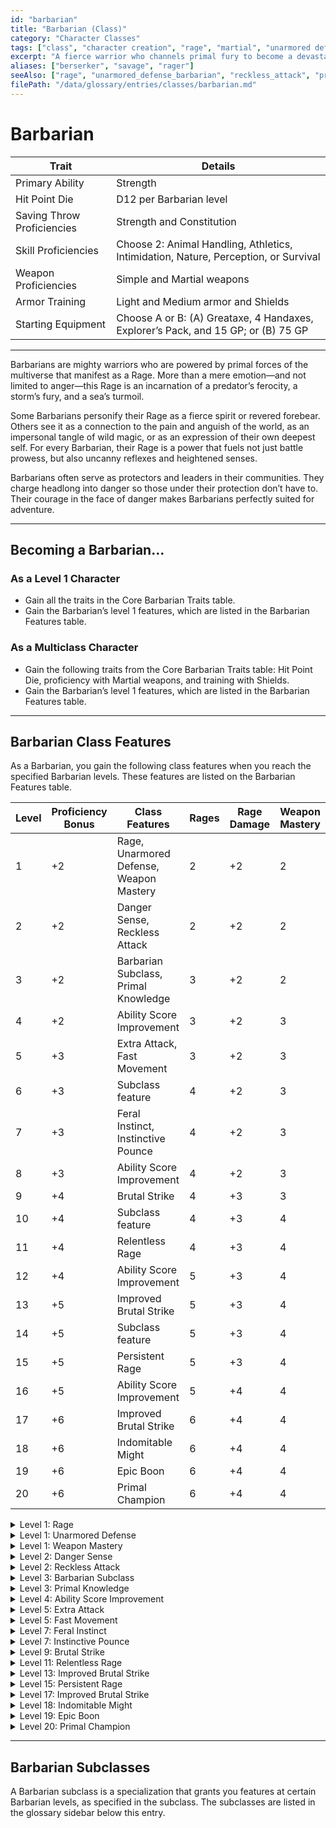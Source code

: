```yaml
---
id: "barbarian"
title: "Barbarian (Class)"
category: "Character Classes"
tags: ["class", "character creation", "rage", "martial", "unarmored defense", "berserker", "primal path"]
excerpt: "A fierce warrior who channels primal fury to become a devastating force on the battlefield, often shunning heavy armor for agility and raw power."
aliases: ["berserker", "savage", "rager"]
seeAlso: ["rage", "unarmored_defense_barbarian", "reckless_attack", "primal_knowledge"]
filePath: "/data/glossary/entries/classes/barbarian.md"
---
```

# Barbarian

<div class="not-prose my-6">
  <table class="min-w-full divide-y divide-gray-600 border border-gray-600 rounded-lg shadow-md">
    <thead class="bg-gray-700/50">
      <tr>
        <th scope="col" class="px-4 py-3 text-left text-xs font-medium text-sky-300 uppercase tracking-wider border-b border-gray-600">Trait</th>
        <th scope="col" class="px-4 py-3 text-left text-xs font-medium text-sky-300 uppercase tracking-wider border-b border-gray-600">Details</th>
      </tr>
    </thead>
    <tbody class="bg-gray-800/50 divide-y divide-gray-700">
      <tr class="hover:bg-gray-700/40 transition-colors duration-150">
        <td class="px-4 py-3 text-sm font-medium text-amber-300 align-top">Primary Ability</td>
        <td class="px-4 py-3 text-sm text-gray-300 align-top"><span data-term-id="strength" class="glossary-term-link-from-markdown">Strength</span></td>
      </tr>
      <tr class="hover:bg-gray-700/40 transition-colors duration-150">
        <td class="px-4 py-3 text-sm font-medium text-amber-300 align-top">Hit Point Die</td>
        <td class="px-4 py-3 text-sm text-gray-300 align-top">D12 per Barbarian level</td>
      </tr>
      <tr class="hover:bg-gray-700/40 transition-colors duration-150">
        <td class="px-4 py-3 text-sm font-medium text-amber-300 align-top">Saving Throw Proficiencies</td>
        <td class="px-4 py-3 text-sm text-gray-300 align-top"><span data-term-id="strength" class="glossary-term-link-from-markdown">Strength</span> and <span data-term-id="constitution" class="glossary-term-link-from-markdown">Constitution</span></td>
      </tr>
      <tr class="hover:bg-gray-700/40 transition-colors duration-150">
        <td class="px-4 py-3 text-sm font-medium text-amber-300 align-top">Skill Proficiencies</td>
        <td class="px-4 py-3 text-sm text-gray-300 align-top">Choose 2: <span data-term-id="animal_handling" class="glossary-term-link-from-markdown">Animal Handling</span>, <span data-term-id="athletics" class="glossary-term-link-from-markdown">Athletics</span>, <span data-term-id="intimidation" class="glossary-term-link-from-markdown">Intimidation</span>, <span data-term-id="nature" class="glossary-term-link-from-markdown">Nature</span>, <span data-term-id="perception" class="glossary-term-link-from-markdown">Perception</span>, or <span data-term-id="survival" class="glossary-term-link-from-markdown">Survival</span></td>
      </tr>
      <tr class="hover:bg-gray-700/40 transition-colors duration-150">
        <td class="px-4 py-3 text-sm font-medium text-amber-300 align-top">Weapon Proficiencies</td>
        <td class="px-4 py-3 text-sm text-gray-300 align-top"><span data-term-id="simple_weapon" class="glossary-term-link-from-markdown">Simple</span> and <span data-term-id="martial_weapon" class="glossary-term-link-from-markdown">Martial weapons</span></td>
      </tr>
      <tr class="hover:bg-gray-700/40 transition-colors duration-150">
        <td class="px-4 py-3 text-sm font-medium text-amber-300 align-top">Armor Training</td>
        <td class="px-4 py-3 text-sm text-gray-300 align-top"><span data-term-id="light_armor" class="glossary-term-link-from-markdown">Light</span> and <span data-term-id="medium_armor" class="glossary-term-link-from-markdown">Medium armor</span> and <span data-term-id="shield" class="glossary-term-link-from-markdown">Shields</span></td>
      </tr>
      <tr class="hover:bg-gray-700/40 transition-colors duration-150">
        <td class="px-4 py-3 text-sm font-medium text-amber-300 align-top">Starting Equipment</td>
        <td class="px-4 py-3 text-sm text-gray-300 align-top">Choose A or B: (A) Greataxe, 4 Handaxes, Explorer’s Pack, and 15 GP; or (B) 75 GP</td>
      </tr>
    </tbody>
  </table>
</div>

---

Barbarians are mighty warriors who are powered by primal forces of the multiverse that manifest as a <span data-term-id="rage" class="glossary-term-link-from-markdown">Rage</span>. More than a mere emotion—and not limited to anger—this <span data-term-id="rage" class="glossary-term-link-from-markdown">Rage</span> is an incarnation of a predator’s ferocity, a storm’s fury, and a sea’s turmoil.

Some Barbarians personify their <span data-term-id="rage" class="glossary-term-link-from-markdown">Rage</span> as a fierce spirit or revered forebear. Others see it as a connection to the pain and anguish of the world, as an impersonal tangle of wild magic, or as an expression of their own deepest self. For every Barbarian, their <span data-term-id="rage" class="glossary-term-link-from-markdown">Rage</span> is a power that fuels not just battle prowess, but also uncanny reflexes and heightened senses.

Barbarians often serve as protectors and leaders in their communities. They charge headlong into danger so those under their protection don’t have to. Their courage in the face of danger makes Barbarians perfectly suited for adventure.

---
## Becoming a Barbarian...

### As a Level 1 Character
*   Gain all the traits in the Core Barbarian Traits table.
*   Gain the Barbarian’s level 1 features, which are listed in the Barbarian Features table.

### As a Multiclass Character
*   Gain the following traits from the Core Barbarian Traits table: Hit Point Die, <span data-term-id="proficiency" class="glossary-term-link-from-markdown">proficiency</span> with <span data-term-id="martial_weapon" class="glossary-term-link-from-markdown">Martial weapons</span>, and training with <span data-term-id="shield" class="glossary-term-link-from-markdown">Shields</span>.
*   Gain the Barbarian’s level 1 features, which are listed in the Barbarian Features table.

---
## Barbarian Class Features
As a Barbarian, you gain the following class features when you reach the specified Barbarian levels. These features are listed on the Barbarian Features table.

| Level | <span data-term-id="proficiency_bonus" class="glossary-term-link-from-markdown">Proficiency Bonus</span> | Class Features                                       | Rages | Rage Damage | Weapon Mastery |
|-------|-------------------------------------------------------------------------------------------------------|------------------------------------------------------|-------|-------------|----------------|
| 1     | +2                                                                                                    | Rage, Unarmored Defense, Weapon Mastery              | 2     | +2          | 2              |
| 2     | +2                                                                                                    | Danger Sense, Reckless Attack                        | 2     | +2          | 2              |
| 3     | +2                                                                                                    | Barbarian Subclass, Primal Knowledge                 | 3     | +2          | 2              |
| 4     | +2                                                                                                    | Ability Score Improvement                            | 3     | +2          | 3              |
| 5     | +3                                                                                                    | Extra Attack, Fast Movement                          | 3     | +2          | 3              |
| 6     | +3                                                                                                    | Subclass feature                                     | 4     | +2          | 3              |
| 7     | +3                                                                                                    | Feral Instinct, Instinctive Pounce                   | 4     | +2          | 3              |
| 8     | +3                                                                                                    | Ability Score Improvement                            | 4     | +2          | 3              |
| 9     | +4                                                                                                    | Brutal Strike                                        | 4     | +3          | 3              |
| 10    | +4                                                                                                    | Subclass feature                                     | 4     | +3          | 4              |
| 11    | +4                                                                                                    | Relentless Rage                                      | 4     | +3          | 4              |
| 12    | +4                                                                                                    | Ability Score Improvement                            | 5     | +3          | 4              |
| 13    | +5                                                                                                    | Improved Brutal Strike                               | 5     | +3          | 4              |
| 14    | +5                                                                                                    | Subclass feature                                     | 5     | +3          | 4              |
| 15    | +5                                                                                                    | Persistent Rage                                      | 5     | +3          | 4              |
| 16    | +5                                                                                                    | Ability Score Improvement                            | 5     | +4          | 4              |
| 17    | +6                                                                                                    | Improved Brutal Strike                               | 6     | +4          | 4              |
| 18    | +6                                                                                                    | Indomitable Might                                    | 6     | +4          | 4              |
| 19    | +6                                                                                                    | Epic Boon                                            | 6     | +4          | 4              |
| 20    | +6                                                                                                    | Primal Champion                                      | 6     | +4          | 4              |

<details id="level-1-rage">
  <summary>Level 1: Rage</summary>
  <div>
    <p>You can imbue yourself with a primal power called <strong><span data-term-id="rage" class="glossary-term-link-from-markdown">Rage</span></strong>, a force that grants you extraordinary might and resilience. You can enter it as a <span data-term-id="bonus_action" class="glossary-term-link-from-markdown">Bonus Action</span> if you aren’t wearing <span data-term-id="heavy_armor" class="glossary-term-link-from-markdown">Heavy armor</span>.</p>
    <p>You can enter your <span data-term-id="rage" class="glossary-term-link-from-markdown">Rage</span> the number of times shown for your Barbarian level in the Rages column of the Barbarian Features table. You regain one expended use when you finish a <span data-term-id="short_rest" class="glossary-term-link-from-markdown">Short Rest</span>, and you regain all expended uses when you finish a <span data-term-id="long_rest" class="glossary-term-link-from-markdown">Long Rest</span>.</p>
    <p>While active, your <span data-term-id="rage" class="glossary-term-link-from-markdown">Rage</span> follows the rules below.</p>
    <ul>
      <li><strong>Damage <span data-term-id="resistance" class="glossary-term-link-from-markdown">Resistance</span>.</strong> You have <span data-term-id="resistance" class="glossary-term-link-from-markdown">Resistance</span> to <span data-term-id="bludgeoning_damage" class="glossary-term-link-from-markdown">Bludgeoning</span>, <span data-term-id="piercing_damage" class="glossary-term-link-from-markdown">Piercing</span>, and <span data-term-id="slashing_damage" class="glossary-term-link-from-markdown">Slashing damage</span>.</li>
      <li><strong>Rage Damage.</strong> When you make an <span data-term-id="attack_action" class="glossary-term-link-from-markdown">attack</span> using <span data-term-id="strength" class="glossary-term-link-from-markdown">Strength</span>—with either a weapon or an <span data-term-id="unarmed_strike" class="glossary-term-link-from-markdown">Unarmed Strike</span>—and deal damage to the target, you gain a bonus to the damage that increases as you gain levels as a Barbarian, as shown in the Rage Damage column of the Barbarian Features table.</li>
      <li><strong><span data-term-id="strength" class="glossary-term-link-from-markdown">Strength</span> <span data-term-id="advantage" class="glossary-term-link-from-markdown">Advantage</span>.</strong> You have <span data-term-id="advantage" class="glossary-term-link-from-markdown">Advantage</span> on <span data-term-id="strength" class="glossary-term-link-from-markdown">Strength checks</span> and <span data-term-id="strength" class="glossary-term-link-from-markdown">Strength</span> <span data-term-id="saving_throw" class="glossary-term-link-from-markdown">saving throws</span>.</li>
      <li><strong>No <span data-term-id="concentration" class="glossary-term-link-from-markdown">Concentration</span> or <span data-term-id="spells_chapter" class="glossary-term-link-from-markdown">Spells</span>.</strong> You can’t maintain <span data-term-id="concentration" class="glossary-term-link-from-markdown">Concentration</span>, and you can’t cast <span data-term-id="spells_chapter" class="glossary-term-link-from-markdown">spells</span>.</li>
      <li><strong><span data-term-id="spell_duration_rules" class="glossary-term-link-from-markdown">Duration</span>.</strong> The <span data-term-id="rage" class="glossary-term-link-from-markdown">Rage</span> lasts until the end of your next turn, and it ends early if you don <span data-term-id="heavy_armor" class="glossary-term-link-from-markdown">Heavy armor</span> or have the <span data-term-id="incapacitated_condition" class="glossary-term-link-from-markdown">Incapacitated condition</span>. If your <span data-term-id="rage" class="glossary-term-link-from-markdown">Rage</span> is still active on your next turn, you can extend the <span data-term-id="rage" class="glossary-term-link-from-markdown">Rage</span> for another round by doing one of the following:
        <ul>
          <li>Make an <span data-term-id="attack_roll" class="glossary-term-link-from-markdown">attack roll</span> against an enemy.</li>
          <li>Force an enemy to make a <span data-term-id="saving_throw" class="glossary-term-link-from-markdown">saving throw</span>.</li>
          <li>Take a <span data-term-id="bonus_action" class="glossary-term-link-from-markdown">Bonus Action</span> to extend your <span data-term-id="rage" class="glossary-term-link-from-markdown">Rage</span>.</li>
        </ul>
      </li>
    </ul>
    <p>Each time the <span data-term-id="rage" class="glossary-term-link-from-markdown">Rage</span> is extended, it lasts until the end of your next turn. You can maintain a <span data-term-id="rage" class="glossary-term-link-from-markdown">Rage</span> for up to 10 minutes.</p>
  </div>
</details>

<details id="level-1-unarmored-defense-barbarian">
  <summary>Level 1: Unarmored Defense</summary>
  <div>
    <p>While you aren’t wearing any armor, your base <span data-term-id="armor_class" class="glossary-term-link-from-markdown">Armor Class</span> equals 10 plus your <span data-term-id="dexterity" class="glossary-term-link-from-markdown">Dexterity</span> and <span data-term-id="constitution" class="glossary-term-link-from-markdown">Constitution</span> modifiers. You can use a <span data-term-id="shield" class="glossary-term-link-from-markdown">Shield</span> and still gain this benefit.</p>
  </div>
</details>

<details id="level-1-weapon-mastery-barbarian">
  <summary>Level 1: Weapon Mastery</summary>
  <div>
    <p>Your training with weapons allows you to use the <span data-term-id="weapon_mastery_property" class="glossary-term-link-from-markdown">mastery properties</span> of two kinds of <span data-term-id="simple_weapon" class="glossary-term-link-from-markdown">Simple</span> or <span data-term-id="martial_weapon" class="glossary-term-link-from-markdown">Martial</span> Melee weapons of your choice, such as Greataxes and Handaxes. Whenever you finish a <span data-term-id="long_rest" class="glossary-term-link-from-markdown">Long Rest</span>, you can practice weapon drills and change one of those weapon choices.</p>
    <p>When you reach certain Barbarian levels, you gain the ability to use the mastery properties of more kinds of weapons, as shown in the Weapon Mastery column of the Barbarian Features table.</p>
  </div>
</details>

<details id="level-2-danger-sense">
  <summary>Level 2: Danger Sense</summary>
  <div>
    <p>You gain an uncanny sense of when things aren’t as they should be, giving you an edge when you dodge perils. You have <span data-term-id="advantage" class="glossary-term-link-from-markdown">Advantage</span> on <span data-term-id="dexterity" class="glossary-term-link-from-markdown">Dexterity</span> <span data-term-id="saving_throw" class="glossary-term-link-from-markdown">saving throws</span> unless you have the <span data-term-id="incapacitated_condition" class="glossary-term-link-from-markdown">Incapacitated condition</span>.</p>
  </div>
</details>

<details id="level-2-reckless-attack">
  <summary>Level 2: Reckless Attack</summary>
  <div>
    <p>You can throw aside all concern for defense to <span data-term-id="attack_action" class="glossary-term-link-from-markdown">attack</span> with increased ferocity. When you make your first <span data-term-id="attack_roll" class="glossary-term-link-from-markdown">attack roll</span> on your turn, you can decide to <span data-term-id="attack_action" class="glossary-term-link-from-markdown">attack</span> recklessly. Doing so gives you <span data-term-id="advantage" class="glossary-term-link-from-markdown">Advantage</span> on <span data-term-id="attack_roll" class="glossary-term-link-from-markdown">attack rolls</span> using <span data-term-id="strength" class="glossary-term-link-from-markdown">Strength</span> until the start of your next turn, but <span data-term-id="attack_roll" class="glossary-term-link-from-markdown">attack rolls</span> against you have <span data-term-id="advantage" class="glossary-term-link-from-markdown">Advantage</span> during that time.</p>
  </div>
</details>

<details id="level-3-barbarian-subclass">
  <summary>Level 3: Barbarian Subclass</summary>
  <div>
    <p>You gain a Barbarian subclass of your choice. A subclass is a specialization that grants you features at certain Barbarian levels. For the rest of your career, you gain each of your subclass’s features that are of your Barbarian level or lower.</p>
  </div>
</details>

<details id="level-3-primal-knowledge">
  <summary>Level 3: Primal Knowledge</summary>
  <div>
    <p>You gain <span data-term-id="proficiency" class="glossary-term-link-from-markdown">proficiency</span> in another <span data-term-id="skills_list" class="glossary-term-link-from-markdown">skill</span> of your choice from the <span data-term-id="skills_list" class="glossary-term-link-from-markdown">skill</span> list available to Barbarians at level 1.</p>
    <p>In addition, while your <span data-term-id="rage" class="glossary-term-link-from-markdown">Rage</span> is active, you can channel primal power when you attempt certain tasks; whenever you make an <span data-term-id="ability_check" class="glossary-term-link-from-markdown">ability check</span> using one of the following <span data-term-id="skills_list" class="glossary-term-link-from-markdown">skills</span>, you can make it as a <span data-term-id="strength" class="glossary-term-link-from-markdown">Strength check</span> even if it normally uses a different ability: <span data-term-id="acrobatics" class="glossary-term-link-from-markdown">Acrobatics</span>, <span data-term-id="intimidation" class="glossary-term-link-from-markdown">Intimidation</span>, <span data-term-id="perception" class="glossary-term-link-from-markdown">Perception</span>, <span data-term-id="stealth" class="glossary-term-link-from-markdown">Stealth</span>, or <span data-term-id="survival" class="glossary-term-link-from-markdown">Survival</span>. When you use this ability, your <span data-term-id="strength" class="glossary-term-link-from-markdown">Strength</span> represents primal power coursing through you, honing your agility, bearing, and senses.</p>
  </div>
</details>

<details id="level-4-ability-score-improvement-barbarian">
  <summary>Level 4: Ability Score Improvement</summary>
  <div>
    <p>You gain the Ability Score Improvement <span data-term-id="feat" class="glossary-term-link-from-markdown">feat</span> (see “Feats”) or another <span data-term-id="feat" class="glossary-term-link-from-markdown">feat</span> of your choice for which you qualify. You gain this feature again at Barbarian levels 8, 12, and 16.</p>
  </div>
</details>

<details id="level-5-extra-attack-barbarian">
  <summary>Level 5: Extra Attack</summary>
  <div>
    <p>You can <span data-term-id="attack_action" class="glossary-term-link-from-markdown">attack</span> twice instead of once whenever you take the <span data-term-id="attack_action" class="glossary-term-link-from-markdown">Attack action</span> on your turn.</p>
  </div>
</details>

<details id="level-5-fast-movement">
  <summary>Level 5: Fast Movement</summary>
  <div>
    <p>Your <span data-term-id="speed" class="glossary-term-link-from-markdown">speed</span> increases by 10 feet while you aren’t wearing <span data-term-id="heavy_armor" class="glossary-term-link-from-markdown">Heavy armor</span>.</p>
  </div>
</details>

<details id="level-7-feral-instinct">
  <summary>Level 7: Feral Instinct</summary>
  <div>
    <p>Your instincts are so honed that you have <span data-term-id="advantage" class="glossary-term-link-from-markdown">Advantage</span> on <span data-term-id="initiative" class="glossary-term-link-from-markdown">Initiative rolls</span>.</p>
  </div>
</details>

<details id="level-7-instinctive-pounce">
  <summary>Level 7: Instinctive Pounce</summary>
  <div>
    <p>As part of the <span data-term-id="bonus_action" class="glossary-term-link-from-markdown">Bonus Action</span> you take to enter your <span data-term-id="rage" class="glossary-term-link-from-markdown">Rage</span>, you can move up to half your <span data-term-id="speed" class="glossary-term-link-from-markdown">Speed</span>.</p>
  </div>
</details>

<details id="level-9-brutal-strike">
  <summary>Level 9: Brutal Strike</summary>
  <div>
    <p>If you use <span data-term-id="reckless_attack" class="glossary-term-link-from-markdown">Reckless Attack</span>, you can forgo any <span data-term-id="advantage" class="glossary-term-link-from-markdown">Advantage</span> on one <span data-term-id="strength" class="glossary-term-link-from-markdown">Strength</span>-based <span data-term-id="attack_roll" class="glossary-term-link-from-markdown">attack roll</span> of your choice on your turn. The chosen <span data-term-id="attack_roll" class="glossary-term-link-from-markdown">attack roll</span> mustn’t have <span data-term-id="disadvantage" class="glossary-term-link-from-markdown">Disadvantage</span>. If the chosen <span data-term-id="attack_roll" class="glossary-term-link-from-markdown">attack roll</span> hits, the target takes an extra 1d10 damage of the same type dealt by the weapon or <span data-term-id="unarmed_strike" class="glossary-term-link-from-markdown">Unarmed Strike</span>, and you can cause one Brutal Strike effect of your choice. You have the following effect options.</p>
    <ul>
      <li><strong>Forceful Blow.</strong> The target is pushed 15 feet straight away from you. You can then move up to half your <span data-term-id="speed" class="glossary-term-link-from-markdown">Speed</span> straight toward the target without provoking <span data-term-id="opportunity_attack" class="glossary-term-link-from-markdown">Opportunity Attacks</span>.</li>
      <li><strong>Hamstring Blow.</strong> The target’s <span data-term-id="speed" class="glossary-term-link-from-markdown">Speed</span> is reduced by 15 feet until the start of your next turn. A target can be affected by only one Hamstring Blow at a time—the most recent one.</li>
    </ul>
  </div>
</details>

<details id="level-11-relentless-rage">
  <summary>Level 11: Relentless Rage</summary>
  <div>
    <p>Your <span data-term-id="rage" class="glossary-term-link-from-markdown">Rage</span> can keep you fighting despite grievous wounds. If you drop to 0 <span data-term-id="hit_points" class="glossary-term-link-from-markdown">Hit Points</span> while your <span data-term-id="rage" class="glossary-term-link-from-markdown">Rage</span> is active and don’t <span data-term-id="dying" class="glossary-term-link-from-markdown">die outright</span>, you can make a DC 10 <span data-term-id="constitution" class="glossary-term-link-from-markdown">Constitution</span> <span data-term-id="saving_throw" class="glossary-term-link-from-markdown">saving throw</span>. If you succeed, your <span data-term-id="hit_points" class="glossary-term-link-from-markdown">Hit Points</span> instead change to a number equal to twice your Barbarian level.</p>
    <p>Each time you use this feature after the first, the DC increases by 5. When you finish a <span data-term-id="short_rest" class="glossary-term-link-from-markdown">Short</span> or <span data-term-id="long_rest" class="glossary-term-link-from-markdown">Long Rest</span>, the DC resets to 10.</p>
  </div>
</details>

<details id="level-13-improved-brutal-strike">
  <summary>Level 13: Improved Brutal Strike</summary>
  <div>
    <p>You have honed new ways to <span data-term-id="attack_action" class="glossary-term-link-from-markdown">attack</span> furiously. The following effects are now among your Brutal Strike options.</p>
    <ul>
      <li><strong>Staggering Blow.</strong> The target has <span data-term-id="disadvantage" class="glossary-term-link-from-markdown">Disadvantage</span> on the next <span data-term-id="saving_throw" class="glossary-term-link-from-markdown">saving throw</span> it makes, and it can’t make <span data-term-id="opportunity_attack" class="glossary-term-link-from-markdown">Opportunity Attacks</span> until the start of your next turn.</li>
      <li><strong>Sundering Blow.</strong> Before the start of your next turn, the next <span data-term-id="attack_roll" class="glossary-term-link-from-markdown">attack roll</span> made by another creature against the target gains a +5 bonus to the roll. An <span data-term-id="attack_roll" class="glossary-term-link-from-markdown">attack roll</span> can gain only one Sundering Blow bonus.</li>
    </ul>
  </div>
</details>

<details id="level-15-persistent-rage">
  <summary>Level 15: Persistent Rage</summary>
  <div>
    <p>When you roll <span data-term-id="initiative" class="glossary-term-link-from-markdown">Initiative</span>, you can regain all expended uses of <span data-term-id="rage" class="glossary-term-link-from-markdown">Rage</span>. After you regain uses of <span data-term-id="rage" class="glossary-term-link-from-markdown">Rage</span> in this way, you can’t do so again until you finish a <span data-term-id="long_rest" class="glossary-term-link-from-markdown">Long Rest</span>.</p>
    <p>In addition, your <span data-term-id="rage" class="glossary-term-link-from-markdown">Rage</span> is so fierce that it now lasts for 10 minutes without you needing to do anything to extend it from round to round. Your <span data-term-id="rage" class="glossary-term-link-from-markdown">Rage</span> ends early if you have the <span data-term-id="unconscious_condition" class="glossary-term-link-from-markdown">Unconscious condition</span> (not just the <span data-term-id="incapacitated_condition" class="glossary-term-link-from-markdown">Incapacitated condition</span>) or don <span data-term-id="heavy_armor" class="glossary-term-link-from-markdown">Heavy armor</span>.</p>
  </div>
</details>

<details id="level-17-improved-brutal-strike-2">
  <summary>Level 17: Improved Brutal Strike</summary>
  <div>
    <p>The extra damage of your Brutal Strike increases to 2d10. In addition, you can use two different Brutal Strike effects whenever you use your Brutal Strike feature.</p>
  </div>
</details>

<details id="level-18-indomitable-might">
  <summary>Level 18: Indomitable Might</summary>
  <div>
    <p>If your total for a <span data-term-id="strength" class="glossary-term-link-from-markdown">Strength check</span> or <span data-term-id="strength" class="glossary-term-link-from-markdown">Strength</span> <span data-term-id="saving_throw" class="glossary-term-link-from-markdown">saving throw</span> is less than your <span data-term-id="strength" class="glossary-term-link-from-markdown">Strength</span> score, you can use that score in place of the total.</p>
  </div>
</details>

<details id="level-19-epic-boon-barbarian">
  <summary>Level 19: Epic Boon</summary>
  <div>
    <p>You gain an <span data-term-id="epic_boon_feat" class="glossary-term-link-from-markdown">Epic Boon feat</span> or another <span data-term-id="feat" class="glossary-term-link-from-markdown">feat</span> of your choice for which you qualify.</p>
  </div>
</details>

<details id="level-20-primal-champion">
  <summary>Level 20: Primal Champion</summary>
  <div>
    <p>You embody primal power. Your <span data-term-id="strength" class="glossary-term-link-from-markdown">Strength</span> and <span data-term-id="constitution" class="glossary-term-link-from-markdown">Constitution</span> scores increase by 4, and their maximum is now 25.</p>
  </div>
</details>

---
## Barbarian Subclasses
A Barbarian subclass is a specialization that grants you features at certain Barbarian levels, as specified in the subclass. The subclasses are listed in the glossary sidebar below this entry.